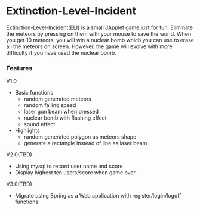 # Extinction-Level-Incident
Extinction-Level-Incident(ELI) is a small JApplet game just for fun. Eliminate the meteors by pressing on them with your mouse to save the world. When you get 10 meteors, you will win a nuclear bomb which you can use to erase all the meteors on screen. However, the game will evolve with more difficulty if you have used the nuclear bomb.

### Features
V1.0
* Basic functions
  * random generated meteors
  * random falling speed
  * laser gun beam when pressed
  * nuclear bomb with flashing effect
  * sound effect 
* Highlights
  * random generated polygon as meteors shape
  * generate a rectangle instead of line as laser beam

V2.0(TBD)
* Using mysql to record user name and score
* Display highest ten users/score when game over

V3.0(TBD)
* Migrate using Spring as a Web application with register/login/logoff functions


